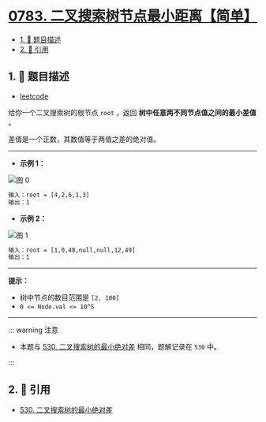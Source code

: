 # [0783. 二叉搜索树节点最小距离【简单】](https://github.com/tnotesjs/TNotes.leetcode/tree/main/notes/0783.%20%E4%BA%8C%E5%8F%89%E6%90%9C%E7%B4%A2%E6%A0%91%E8%8A%82%E7%82%B9%E6%9C%80%E5%B0%8F%E8%B7%9D%E7%A6%BB%E3%80%90%E7%AE%80%E5%8D%95%E3%80%91)

<!-- region:toc -->

- [1. 📝 题目描述](#1--题目描述)
- [2. 🔗 引用](#2--引用)

<!-- endregion:toc -->

## 1. 📝 题目描述

- [leetcode](https://leetcode.cn/problems/minimum-distance-between-bst-nodes/)

给你一个二叉搜索树的根节点 `root` ，返回 **树中任意两不同节点值之间的最小差值** 。

差值是一个正数，其数值等于两值之差的绝对值。

---

- **示例 1：**

![图 0](https://cdn.jsdelivr.net/gh/tnotesjs/imgs@main/2025-09-15-20-41-16.png)

```txt
输入：root = [4,2,6,1,3]
输出：1
```

- **示例 2：**

![图 1](https://cdn.jsdelivr.net/gh/tnotesjs/imgs@main/2025-09-15-20-41-22.png)

```txt
输入：root = [1,0,48,null,null,12,49]
输出：1
```

---

**提示：**

- 树中节点的数目范围是 `[2, 100]`
- `0 <= Node.val <= 10^5`

---

::: warning 注意

- 本题与 [530. 二叉搜索树的最小绝对差][1] 相同，题解记录在 `530` 中。

:::

## 2. 🔗 引用

- [530. 二叉搜索树的最小绝对差][1]

[1]: https://leetcode.cn/problems/minimum-absolute-difference-in-bst/
